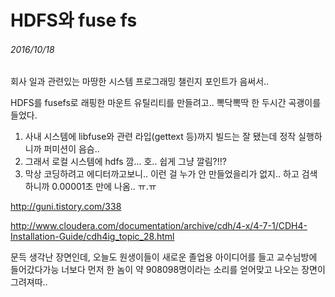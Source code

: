 # HDFS와 fuse fs
###### 2016/10/18

회사 일과 관련있는 마땅한 시스템 프로그래밍 챌린지 포인트가 음써서..  

HDFS를 fusefs로 래핑한 마운트 유틸리티를 만들려고.. 뽁닥뽁딱 한 두시간 곡괭이를 들었다.  

1. 사내 시스템에 libfuse와 관련 라입(gettext 등)까지 빌드는 잘 됐는데 정작 실행하니까 퍼미션이 음슴..
2. 그래서 로컬 시스템에 hdfs 깜... 호.. 쉽게 그냥 깔림?!!?
3. 막상 코딩하려고 에디터까고보니.. 이런 걸 누가 안 만들었을리가 없지.. 하고 검색하니까 0.00001초 만에 나옴.. ㅠ.ㅠ


http://guni.tistory.com/338

http://www.cloudera.com/documentation/archive/cdh/4-x/4-7-1/CDH4-Installation-Guide/cdh4ig_topic_28.html



문득 생각난 장면인데, 오늘도 원생이들이 새로운 졸업용 아이디어를 들고 교수님방에 들어갔다가능 너보다 먼저 한 놈이 약 908098명이라는 소리를 얻어맞고 나오는 장면이 그려져따..
